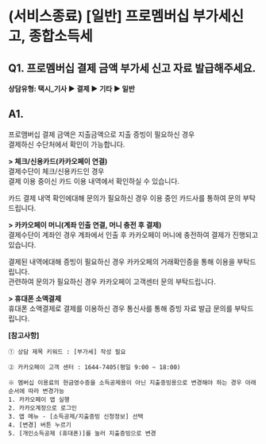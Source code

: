 # (서비스종료) [일반] 프로멤버십 부가세신고, 종합소득세

**Q1. 프로멤버십 결제 금액 부가세 신고 자료 발급해주세요.**
-------------------------------------

**상담유형: 택시\_기사 ▶ 결제 ▶ 기타 ▶ 일반**

**A1.**
-------

프로맴버십 결제 금액은 지출금액으로 지출 증빙이 필요하신 경우  
결제하신 수단처에서 확인이 가능합니다.

**> 체크/신용카드(카카오페이 연결)**  
결제수단이 체크/신용카드인 경우  
결제 이용 중이신 카드 이용 내역에서 확인하실 수 있습니다.

카드 결제 내역 확인에대해 문의가 필요하신 경우 이용 중인 카드사를 통하여 문의 부탁드립니다.

**> 카카오페이 머니(계좌 인출 연결, 머니 충전 후 결제)**  
결제수단이 계좌인 경우 계좌에서 인출 후 카카오페이 머니에 충전하여 결제가 진행되고 있습니다.

결제된 내역에대해 증빙이 필요하신 경우 카카오페의 거래확인증을 통해 이용을 부탁드립니다.  
관련하여 문의가 필요하신 경우 카카오페이 고객센터 문의 부탁드립니다.

**> 휴대폰 소액결제**  
휴대폰 소액결제로 결제를 이용하신 경우 통신사를 통해 증빙 자료 발급 문의를 부탁드립니다.

**[참고사항]**

```
① 상담 제목 키워드 : [부가세] 작성 필요  
  
② 카카오페이 고객 센터 : 1644-7405(평일 9:00 ~ 18:00)  
  
※ 멤버십 이용료의 현금영수증을 소득공제용이 아닌 지출증빙용으로 변경해야 하는 경우 아래 순서에 따라 변경가능  
1. 카카오페이 앱 실행  
2. 카카오계정으로 로그인  
3. 앱 메뉴 - [소득공제/지출증빙 신청정보] 선택  
4. [변경] 버튼 누르기  
5. [개인소득공제 (휴대폰)]를 눌러 지출증빙으로 변경
```